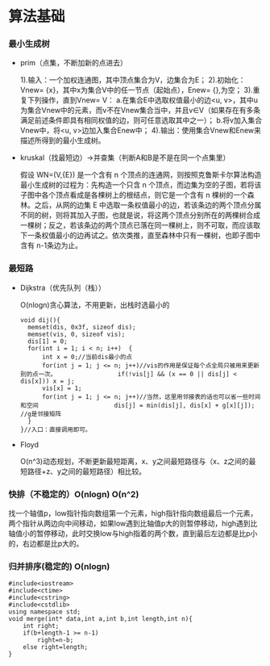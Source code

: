 # 算法基础



### 最小生成树

- prim（点集，不断加新的点进去）

  1).输入：一个加权连通图，其中顶点集合为V，边集合为E；
  2).初始化：Vnew= {x}，其中x为集合V中的任一节点（起始点），Enew= {},为空；
  3).重复下列操作，直到Vnew= V：
  a.在集合E中选取权值最小的边<u, v>，其中u为集合Vnew中的元素，而v不在Vnew集合当中，并且v∈V（如果存在有多条满足前述条件即具有相同权值的边，则可任意选取其中之一）；
  b.将v加入集合Vnew中，将<u, v>边加入集合Enew中；
  4).输出：使用集合Vnew和Enew来描述所得到的最小生成树。

- kruskal（找最短边）->并查集（判断A和B是不是在同一个点集里）

  假设 WN=(V,{E}) 是一个含有 n 个顶点的连通网，则按照克鲁斯卡尔算法构造最小生成树的过程为：先构造一个只含 n 个顶点，而边集为空的子图，若将该子图中各个顶点看成是各棵树上的根结点，则它是一个含有 n 棵树的一个森林。之后，从网的边集 E 中选取一条权值最小的边，若该条边的两个顶点分属不同的树，则将其加入子图，也就是说，将这两个顶点分别所在的两棵树合成一棵树；反之，若该条边的两个顶点已落在同一棵树上，则不可取，而应该取下一条权值最小的边再试之。依次类推，直至森林中只有一棵树，也即子图中含有 n-1条边为止。



### 最短路

- Dijkstra（优先队列（栈））

  O(nlogn)贪心算法，不用更新，出栈时选最小的

  ```
  void dij(){	
  	memset(dis, 0x3f, sizeof dis);	
  	memset(vis, 0, sizeof vis);	
  	dis[1] = 0;	
  	for(int i = 1; i < n; i++)	{		
  		int x = 0;//当前dis最小的点		
  		for(int j = 1; j <= n; j++)//vis的作用是保证每个点全局只被用来更新别的点一次。 				if(!vis[j] && (x == 0 || dis[j] < dis[x])) x = j; 					
  		vis[x] = 1;		
  		for(int j = 1; j <= n; j++)//当然，这里用邻接表的话也可以省一些时间和空间						dis[j] = min(dis[j], dis[x] + g[x][j]); //g是邻接矩阵 	
  	}
  }//入口：直接调用即可。
  ```

- Floyd

  O(n^3)动态规划，不断更新最短距离，x、y之间最短路径与（x、z之间的最短路径+z、y之间的最短路径）相比较。



### 快排（不稳定的）O(nlogn) O(n^2)

找一个轴值p，low指针指向数组第一个元素，high指针指向数组最后一个元素，两个指针从两边向中间移动，如果low遇到比轴值p大的则暂停移动，high遇到比轴值小的暂停移动，此时交换low与high指着的两个数，直到最后左边都是比p小的，右边都是比p大的。

### 归并排序(稳定的) O(nlogn)

```
#include<iostream>
#include<ctime>
#include<cstring>
#include<cstdlib>
using namespace std;
void merge(int* data,int a,int b,int length,int n){
	int right;
	if(b+length-1 >= n-1)
		right=n-b;
	else right=length;
}
```



